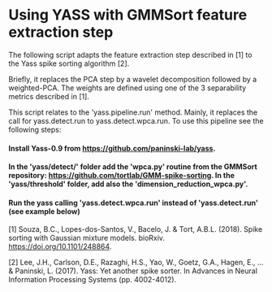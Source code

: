 
# Using YASS with GMMSort feature extraction step

The following script adapts the feature extraction step described in [1] to the Yass spike sorting algorithm [2]. 

Briefly, it replaces the PCA step by a wavelet decomposition followed by a weighted-PCA. The weights are defined using one of the 3 separability metrics described in [1].

This script relates to the 'yass.pipeline.run' method. Mainly, it replaces the call for yass.detect.run to yass.detect.wpca.run. To use this pipeline see the following steps:

#### Install Yass-0.9 from https://github.com/paninski-lab/yass. 

#### In the 'yass/detect/' folder add the 'wpca.py' routine from the GMMSort repository: https://github.com/tortlab/GMM-spike-sorting. In the 'yass/threshold' folder, add also the 'dimension_reduction_wpca.py'.
    
#### Run the yass calling 'yass.detect.wpca.run' instead of 'yass.detect.run' (see example below)

[1] Souza, B.C., Lopes-dos-Santos, V., Bacelo, J. & Tort, A.B.L. (2018). Spike sorting with Gaussian mixture models. bioRxiv. https://doi.org/10.1101/248864.

[2] Lee, J.H., Carlson, D.E., Razaghi, H.S., Yao, W., Goetz, G.A., Hagen, E., ... & Paninski, L. (2017). Yass: Yet another spike sorter. In Advances in Neural Information Processing Systems (pp. 4002-4012).
